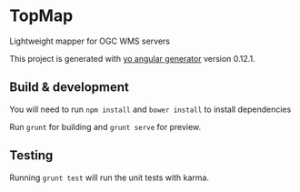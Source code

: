 # TopMap

Lightweight mapper for OGC WMS servers

This project is generated with [yo angular generator](https://github.com/yeoman/generator-angular)
version 0.12.1.

## Build & development

You will need to run `npm install` and `bower install` to install dependencies

Run `grunt` for building and `grunt serve` for preview.

## Testing

Running `grunt test` will run the unit tests with karma.